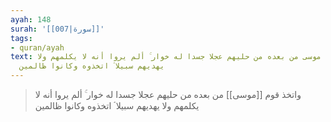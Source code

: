 ```yaml
---
ayah: 148
surah: '[[007|سورة]]'
tags:
- quran/ayah
text: واتخذ قوم موسى من بعده من حليهم عجلا جسدا له خوار ۚ ألم يروا أنه لا يكلمهم ولا
  يهديهم سبيلا ۘ اتخذوه وكانوا ظالمين
---
```

> واتخذ قوم [[موسى]] من بعده من حليهم عجلا جسدا له خوار ۚ ألم يروا أنه لا يكلمهم ولا يهديهم سبيلا ۘ اتخذوه وكانوا ظالمين
